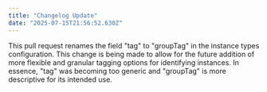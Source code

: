 ```yaml
---
title: "Changelog Update"
date: "2025-07-15T21:56:52.630Z"
---
```


This pull request renames the field "tag" to "groupTag" in the instance types configuration. This change is being made to allow for the future addition of more flexible and granular tagging options for identifying instances. In essence, "tag" was becoming too generic and "groupTag" is more descriptive for its intended use.

